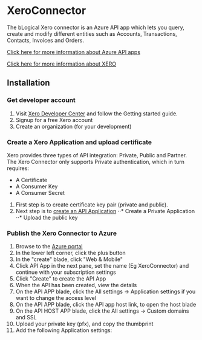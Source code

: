 # XeroConnector
The bLogical Xero connector is an Azure API app which lets you query, create and modify different entities such as Accounts, Transactions, Contacts, Invoices and Orders.

[Click here for more information about Azure API apps](http://azure.microsoft.com/en-in/documentation/services/app-service/) 

[Click here for more information about XERO](http://www.xero.com) 

## Installation

### Get developer account
1. Visit [Xero Developer Center](http://developer.xero.com/documentation/getting-started/getting-started-guide/) and follow the Getting started guide.
2. Signup for a free Xero account
3. Create an organization (for your development)

### Create a Xero Application and upload certificate
Xero provides three types of API integration: Private, Public and Partner. The Xero Connector only supports Private authentication, which in turn requires:
* A Certificate
* A Consumer Key
* A Consumer Secret

1. First step is to create certificate key pair (private and public). 
2. Next step is to [create an API Application](http://developer.xero.com/documentation/getting-started/api-application-setup/#title0)
⋅⋅* Create a Private Application
⋅⋅* Upload the public key

### Publish the Xero Connector to Azure
1. Browse to the [Azure portal](http://portal.azure.com)
2. In the lower left corner, click the plus button
3. In the "create" blade, click "Web & Mobile"
4. Click API App in the next pane, set the name (Eg XeroConnector) and continue with your subscription settings
5. Click "Create" to create the API App
6. When the API has been created, view the details
7. On the API APP blade, click the All settings -> Application settings if you want to change the access level
8. On the API APP blade, click the API app host link, to open the host blade
9. On the API HOST APP blade, click the All settings -> Custom domains and SSL
10. Upload your private key (pfx), and copy the thumbprint
11. Add the following Application settings:

